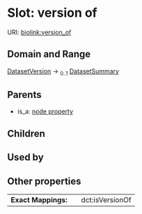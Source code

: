 
# Slot: version of




URI: [biolink:version_of](https://w3id.org/biolink/vocab/version_of)


## Domain and Range

[DatasetVersion](DatasetVersion.md) &#8594;  <sub>0..1</sub> [DatasetSummary](DatasetSummary.md)

## Parents

 *  is_a: [node property](node_property.md)

## Children


## Used by


## Other properties

|  |  |  |
| --- | --- | --- |
| **Exact Mappings:** | | dct:isVersionOf |

